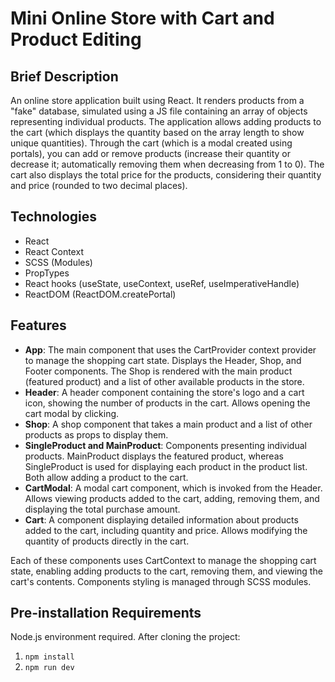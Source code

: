 # Mini Online Store with Cart and Product Editing

## Brief Description

An online store application built using React. It renders products from a "fake" database, simulated using a JS file containing an array of objects representing individual products. The application allows adding products to the cart (which displays the quantity based on the array length to show unique quantities). Through the cart (which is a modal created using portals), you can add or remove products (increase their quantity or decrease it; automatically removing them when decreasing from 1 to 0). The cart also displays the total price for the products, considering their quantity and price (rounded to two decimal places).

## Technologies

- React
- React Context
- SCSS (Modules)
- PropTypes
- React hooks (useState, useContext, useRef, useImperativeHandle)
- ReactDOM (ReactDOM.createPortal)

## Features

- **App**: The main component that uses the CartProvider context provider to manage the shopping cart state. Displays the Header, Shop, and Footer components. The Shop is rendered with the main product (featured product) and a list of other available products in the store.
- **Header**: A header component containing the store's logo and a cart icon, showing the number of products in the cart. Allows opening the cart modal by clicking.
- **Shop**: A shop component that takes a main product and a list of other products as props to display them.
- **SingleProduct and MainProduct**: Components presenting individual products. MainProduct displays the featured product, whereas SingleProduct is used for displaying each product in the product list. Both allow adding a product to the cart.
- **CartModal**: A modal cart component, which is invoked from the Header. Allows viewing products added to the cart, adding, removing them, and displaying the total purchase amount.
- **Cart**: A component displaying detailed information about products added to the cart, including quantity and price. Allows modifying the quantity of products directly in the cart.

Each of these components uses CartContext to manage the shopping cart state, enabling adding products to the cart, removing them, and viewing the cart's contents. Components styling is managed through SCSS modules.

## Pre-installation Requirements

Node.js environment required.
After cloning the project:

1. `npm install`
2. `npm run dev`
